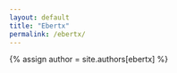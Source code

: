 ```yaml
---
layout: default
title: "Ebertx"
permalink: /ebertx/
---
```


{% assign author = site.authors[ebertx] %}

